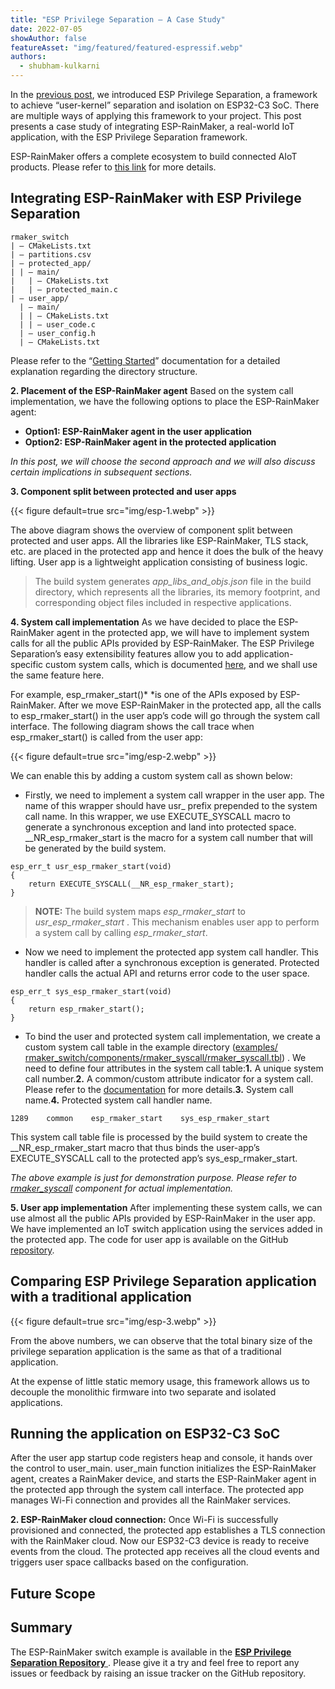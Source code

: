 ```yaml
---
title: "ESP Privilege Separation — A Case Study"
date: 2022-07-05
showAuthor: false
featureAsset: "img/featured/featured-espressif.webp"
authors:
  - shubham-kulkarni
---
```

In the [previous post](/introducing-esp-privilege-separation-aa57a02c36e4), we introduced ESP Privilege Separation, a framework to achieve “user-kernel” separation and isolation on ESP32-C3 SoC. There are multiple ways of applying this framework to your project. This post presents a case study of integrating ESP-RainMaker, a real-world IoT application, with the ESP Privilege Separation framework.

ESP-RainMaker offers a complete ecosystem to build connected AIoT products. Please refer to [this link](https://rainmaker.espressif.com) for more details.

## Integrating ESP-RainMaker with ESP Privilege Separation

```
rmaker_switch
| — CMakeLists.txt
| — partitions.csv
| — protected_app/
| | — main/
|   | — CMakeLists.txt
|   | — protected_main.c
| — user_app/
  | — main/
  | | — CMakeLists.txt
  | | — user_code.c
  | — user_config.h
  | — CMakeLists.txt
```

Please refer to the “[Getting Started](https://docs.espressif.com/projects/esp-privilege-separation/en/latest/esp32c3/getting-started.html#directory-structure)” documentation for a detailed explanation regarding the directory structure.

__2. Placement of the ESP-RainMaker agent__ Based on the system call implementation, we have the following options to place the ESP-RainMaker agent:

- __Option1: ESP-RainMaker agent in the user application__ 
- __Option2: ESP-RainMaker agent in the protected application__ 

*In this post, we will choose the second approach and we will also discuss certain implications in subsequent sections.*

__3. Component split between protected and user apps__ 

{{< figure
    default=true
    src="img/esp-1.webp"
    >}}

The above diagram shows the overview of component split between protected and user apps. All the libraries like ESP-RainMaker, TLS stack, etc. are placed in the protected app and hence it does the bulk of the heavy lifting. User app is a lightweight application consisting of business logic.

> The build system generates *app_libs_and_objs.json* file in the build directory, which represents all the libraries, its memory footprint, and corresponding object files included in respective applications.

__4. System call implementation__ As we have decided to place the ESP-RainMaker agent in the protected app, we will have to implement system calls for all the public APIs provided by ESP-RainMaker. The ESP Privilege Separation’s easy extensibility features allow you to add application-specific custom system calls, which is documented [here](https://docs.espressif.com/projects/esp-privilege-separation/en/latest/esp32c3/technical-details/system-call.html#adding-custom-system-call), and we shall use the same feature here.

For example, esp_rmaker_start()* *is one of the APIs exposed by ESP-RainMaker. After we move ESP-RainMaker in the protected app, all the calls to esp_rmaker_start() in the user app’s code will go through the system call interface. The following diagram shows the call trace when esp_rmaker_start() is called from the user app:

{{< figure
    default=true
    src="img/esp-2.webp"
    >}}

We can enable this by adding a custom system call as shown below:

- Firstly, we need to implement a system call wrapper in the user app. The name of this wrapper should have usr_ prefix prepended to the system call name. In this wrapper, we use EXECUTE_SYSCALL macro to generate a synchronous exception and land into protected space. __NR_esp_rmaker_start is the macro for a system call number that will be generated by the build system.

```
esp_err_t usr_esp_rmaker_start(void)
{
    return EXECUTE_SYSCALL(__NR_esp_rmaker_start);
}
```

> __NOTE:__  The build system maps *esp_rmaker_start* to *usr_esp_rmaker_start* . This mechanism enables user app to perform a system call by calling *esp_rmaker_start*.

- Now we need to implement the protected app system call handler. This handler is called after a synchronous exception is generated. Protected handler calls the actual API and returns error code to the user space.

```
esp_err_t sys_esp_rmaker_start(void)
{
    return esp_rmaker_start();
}
```

- To bind the user and protected system call implementation, we create a custom system call table in the example directory ([examples/ rmaker_switch/components/rmaker_syscall/rmaker_syscall.tbl](https://github.com/espressif/esp-privilege-separation/blob/master/examples/rmaker_switch/components/rmaker_syscall/rmaker_syscall.tbl)) . We need to define four attributes in the system call table:__1.__  A unique system call number.__2.__  A common/custom attribute indicator for a system call. Please refer to the [documentation](https://docs.espressif.com/projects/esp-privilege-separation/en/latest/esp32c3/technical-details/system-call.html#assign-new-system-call-number) for more details.__3.__  System call name.__4.__  Protected system call handler name.

```
1289    common    esp_rmaker_start    sys_esp_rmaker_start
```

This system call table file is processed by the build system to create the __NR_esp_rmaker_start macro that thus binds the user-app’s EXECUTE_SYSCALL call to the protected app’s sys_esp_rmaker_start.

*The above example is just for demonstration purpose. Please refer to *[*rmaker_syscall*](https://github.com/espressif/esp-privilege-separation/tree/master/examples/rmaker_switch/components/rmaker_syscall)* component for actual implementation.*

__5. User app implementation__ After implementing these system calls, we can use almost all the public APIs provided by ESP-RainMaker in the user app. We have implemented an IoT switch application using the services added in the protected app. The code for user app is available on the GitHub [repository](https://github.com/espressif/esp-privilege-separation/blob/master/examples/rmaker_switch/user_app/main/user_code.c).

## Comparing ESP Privilege Separation application with a traditional application

{{< figure
    default=true
    src="img/esp-3.webp"
    >}}

From the above numbers, we can observe that the total binary size of the privilege separation application is the same as that of a traditional application.

At the expense of little static memory usage, this framework allows us to decouple the monolithic firmware into two separate and isolated applications.

## Running the application on ESP32-C3 SoC

After the user app startup code registers heap and console, it hands over the control to user_main. user_main function initializes the ESP-RainMaker agent, creates a RainMaker device, and starts the ESP-RainMaker agent in the protected app through the system call interface. The protected app manages Wi-Fi connection and provides all the RainMaker services.

__2. ESP-RainMaker cloud connection:__ Once Wi-Fi is successfully provisioned and connected, the protected app establishes a TLS connection with the RainMaker cloud. Now our ESP32-C3 device is ready to receive events from the cloud. The protected app receives all the cloud events and triggers user space callbacks based on the configuration.

## Future Scope

## Summary

The ESP-RainMaker switch example is available in the [__ESP Privilege Separation Repository__ ](https://github.com/espressif/esp-privilege-separation/tree/master/examples/rmaker_switch). Please give it a try and feel free to report any issues or feedback by raising an issue tracker on the GitHub repository.

